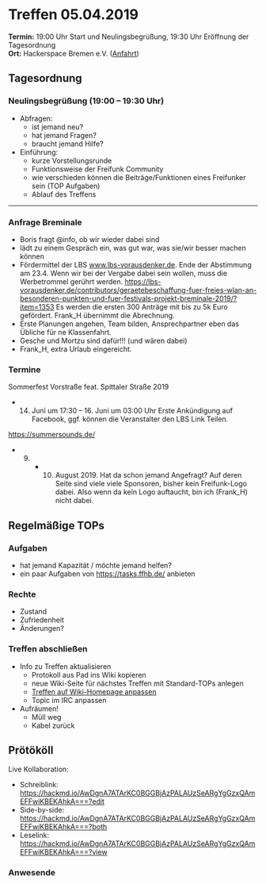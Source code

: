 # Treffen 05.04.2019

**Termin:** 19:00 Uhr Start und Neulingsbegrüßung, 19:30 Uhr Eröffnung der Tagesordnung  
**Ort:** Hackerspace Bremen e.V. ([Anfahrt](https://www.hackerspace-bremen.de/anfahrt/))

## Tagesordnung
### Neulingsbegrüßung (19:00 – 19:30 Uhr)
- Abfragen:
    - ist jemand neu?
    - hat jemand Fragen?
    - braucht jemand Hilfe?
- Einführung:
    - kurze Vorstellungsrunde
    - Funktionsweise der Freifunk Community
    - wie verschieden können die Beiträge/Funktionen eines Freifunker sein (TOP Aufgaben)
    - Ablauf des Treffens


---

### Anfrage Breminale
* Boris fragt @info, ob wir wieder dabei sind
* lädt zu einem Gespräch ein, was gut war, was sie/wir besser machen können
* Fördermittel der LBS www.lbs-vorausdenker.de. Ende der Abstimmung am 23.4. Wenn wir bei der Vergabe dabei sein wollen, muss die Werbetrommel gerührt werden. https://lbs-vorausdenker.de/contributors/geraetebeschaffung-fuer-freies-wlan-an-besonderen-punkten-und-fuer-festivals-projekt-breminale-2019/?item=1353  Es werden die ersten 300 Anträge mit bis zu 5k Euro gefördert. Frank_H übernimmt die Abrechnung.
* Erste Planungen angehen, Team bilden, Ansprechpartner eben das Übliche für ne Klassenfahrt.
* Gesche und Mortzu sind dafür!!! (und wären dabei)
* Frank_H, extra Urlaub eingereicht. 

### Termine
Sommerfest Vorstraße feat. Spittaler Straße 2019
* 14. Juni um 17:30 – 16. Juni um 03:00 Uhr
Erste Ankündigung auf Facebook, ggf. können die Veranstalter den LBS Link Teilen.

https://summersounds.de/
* 9. + 10. August 2019. Hat da schon jemand Angefragt? Auf deren Seite sind viele viele Sponsoren, bisher kein Freifunk-Logo dabei. Also wenn da kein Logo auftaucht, bin ich (Frank_H) nicht dabei.


## Regelmäßige TOPs

### Aufgaben
- hat jemand Kapazität / möchte jemand helfen?
- ein paar Aufgaben von https://tasks.ffhb.de/ anbieten

### Rechte
- Zustand
- Zufriedenheit
- Änderungen?

### Treffen abschließen
- Info zu Treffen aktualisieren
  - Protokoll aus Pad ins Wiki kopieren
  - neue Wiki-Seite für nächstes Treffen mit Standard-TOPs anlegen
  - [Treffen auf Wiki-Homepage anpassen](https://wiki.bremen.freifunk.net/Home)
  - Topic im IRC anpassen
- Aufräumen!
  - Müll weg
  - Kabel zurück

## Prötököll
Live Kollaboration:

* Schreiblink: https://hackmd.io/AwDgnA7ATArKC0BGGBjAzPALAUzSeARgYgGzxQAmEFFwiKBEKAhkA===?edit
* Side-by-side: https://hackmd.io/AwDgnA7ATArKC0BGGBjAzPALAUzSeARgYgGzxQAmEFFwiKBEKAhkA===?both
* Leselink: https://hackmd.io/AwDgnA7ATArKC0BGGBjAzPALAUzSeARgYgGzxQAmEFFwiKBEKAhkA===?view

### Anwesende
